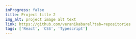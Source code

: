```yaml
---
inProgress: false
title: Project title 2
img_alt: project image alt text
link: https://github.com/veranikabarel?tab=repositories
tags: ['React', 'CSS', 'Typescript']
---
```

